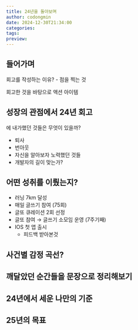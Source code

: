 ```yaml
---
title: 24년을 돌아보며
author: codongmin
date: 2024-12-30T21:34:00
categories: 
tags: 
preview:
---
```


## 들어가며
회고를 작성하는 이유?
    - 점을 찍는 것

회고한 것을 바탕으로 액션 아이템

## 성장의 관점에서 24년 회고
에 내가했던 것들은 무엇이 있을까?
- 퇴사
- 번아웃
- 자신을 알아보자 노력했던 것들
- 개발자의 길이 맞는가?

## 어떤 성취를 이뤘는지?
- 러닝 7km 달성
- 매일 글쓰기 참여 (75회)
- 글또 큐레이션 2회 선정
- 글또 참여 → 글쓰기 소모임 운영 (7주기째)
- IOS 첫 앱 출시
	- 피드백 받아본것

## 사건별 감정 곡선?



## 깨달았던 순간들을 문장으로 정리해보기



## 24년에서 세운 나만의 기준



## 25년의 목표
